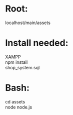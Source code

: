 # Root:
localhost/main/assets 

# Install needed:
XAMPP <br>
npm install <br>
shop_system.sql <br>

# Bash:
cd assets <br>
node node.js <br>

